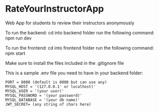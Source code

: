 # RateYourInstructorApp
 Web App for students to review their instructors anonymously

 To run the backend:
 cd into backend folder
 run the following command: npm run dev

 To run the frontend:
 cd into frontend folder
 run the following command: npm start

 Make sure to install the files included in the .gitignore file

 This is a sample .env file you need to have in your backend folder:

    PORT = 8000 (default is 8000 but can use any) 
    MYSQL_HOST = '(127.0.0.1' or localhost)' 
    MYSQL_USER = '(your user)'
    MYSQL_PASSWORD = '(your password)'
    MYSQL_DATABASE = '(your db name)'
    JWT_SECRET= (any string of chars here)